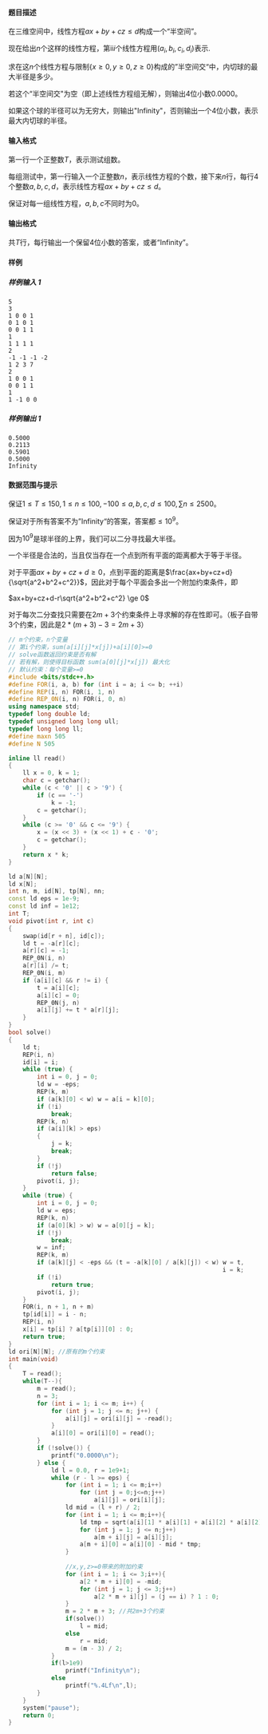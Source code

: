 #### 题目描述

在三维空间中，线性方程$ax+by+cz\leq d$构成一个“半空间”。

现在给出$n$个这样的线性方程，第ii*i*个线性方程用$(a_i,b_i,c_i,d_i)$表示.

求在这$n$个线性方程与限制$\{x\geq 0,y\geq 0, z\geq 0\}$构成的”半空间交“中，内切球的最大半径是多少。

若这个“半空间交"为空（即上述线性方程组无解），则输出4位小数0.0000。

如果这个球的半径可以为无穷大，则输出"Infinity"，否则输出一个4位小数，表示最大内切球的半径。

#### 输入格式

第一行一个正整数$T$，表示测试组数。

每组测试中，第一行输入一个正整数$n$，表示线性方程的个数，接下来$n$行，每行4个整数$a,b,c,d$，表示线性方程$ax+by+cz\leq d$。

保证对每一组线性方程，$a,b,c$不同时为0。

#### 输出格式

共$T$行，每行输出一个保留4位小数的答案，或者“Infinity”。

#### 样例

##### 样例输入 1

```plain
5
3
1 0 0 1
0 1 0 1
0 0 1 1
1
1 1 1 1
2
-1 -1 -1 -2
1 2 3 7
2
1 0 0 1
0 0 1 1
1
1 -1 0 0
```

##### 样例输出 1

```plain
0.5000
0.2113
0.5901
0.5000
Infinity
```

#### 数据范围与提示

保证$1\leq T \leq 150, 1\leq n \leq 100, -100\leq a,b,c,d \leq 100, \sum n \leq 2500$。

保证对于所有答案不为”Infinity“的答案，答案都$\leq 10^9$。





因为$10^9$是球半径的上界，我们可以二分寻找最大半径。

一个半径是合法的，当且仅当存在一个点到所有平面的距离都大于等于半径。

对于平面$ax+by+cz+d \ge 0$，点到平面的距离是$\frac{ax+by+cz+d}{\sqrt{a^2+b^2+c^2}}$，因此对于每个平面会多出一个附加约束条件，即

$ax+by+cz+d-r\sqrt{a^2+b^2+c^2} \ge 0$

对于每次二分查找只需要在$2m+3$个约束条件上寻求解的存在性即可。（板子自带3个约束，因此是$2*(m+3)-3=2m+3）$

```c++
// m个约束，n个变量
// 第i个约束，sum(a[i][j]*x[j])+a[i][0]>=0
// solve函数返回约束是否有解
// 若有解，则使得目标函数 sum(a[0][j]*x[j]) 最大化
// 默认约束：每个变量>=0
#include <bits/stdc++.h>
#define FOR(i, a, b) for (int i = a; i <= b; ++i)
#define REP(i, n) FOR(i, 1, n)
#define REP_0N(i, n) FOR(i, 0, n)
using namespace std;
typedef long double ld;
typedef unsigned long long ull;
typedef long long ll;
#define maxn 505
#define N 505

inline ll read()
{
    ll x = 0, k = 1;
    char c = getchar();
    while (c < '0' || c > '9') {
        if (c == '-')
            k = -1;
        c = getchar();
    }
    while (c >= '0' && c <= '9') {
        x = (x << 3) + (x << 1) + c - '0';
        c = getchar();
    }
    return x * k;
}

ld a[N][N];
ld x[N];
int n, m, id[N], tp[N], nn;
const ld eps = 1e-9;
const ld inf = 1e12;
int T;
void pivot(int r, int c)
{
    swap(id[r + n], id[c]);
    ld t = -a[r][c];
    a[r][c] = -1;
    REP_0N(i, n)
    a[r][i] /= t;
    REP_0N(i, m)
    if (a[i][c] && r != i) {
        t = a[i][c];
        a[i][c] = 0;
        REP_0N(j, n)
        a[i][j] += t * a[r][j];
    }
}
bool solve()
{
    ld t;
    REP(i, n)
    id[i] = i;
    while (true) {
        int i = 0, j = 0;
        ld w = -eps;
        REP(k, m)
        if (a[k][0] < w) w = a[i = k][0];
        if (!i)
            break;
        REP(k, n)
        if (a[i][k] > eps)
        {
            j = k;
            break;
        }
        if (!j)
            return false;
        pivot(i, j);
    }
    while (true) {
        int i = 0, j = 0;
        ld w = eps;
        REP(k, n)
        if (a[0][k] > w) w = a[0][j = k];
        if (!j)
            break;
        w = inf;
        REP(k, m)
        if (a[k][j] < -eps && (t = -a[k][0] / a[k][j]) < w) w = t,
                                                            i = k;
        if (!i)
            return true;
        pivot(i, j);
    }
    FOR(i, n + 1, n + m)
    tp[id[i]] = i - n;
    REP(i, n)
    x[i] = tp[i] ? a[tp[i]][0] : 0;
    return true;
}
ld ori[N][N]; //原有的m个约束
int main(void)
{
    T = read();
    while(T--){
        m = read();
        n = 3;
        for (int i = 1; i <= m; i++) {
            for (int j = 1; j <= n; j++) {
                a[i][j] = ori[i][j] = -read();
            }
            a[i][0] = ori[i][0] = read();
        }
        if (!solve()) {
            printf("0.0000\n");
        } else {
            ld l = 0.0, r = 1e9+1;
            while (r - l >= eps) {
                for (int i = 1; i <= m;i++)
                    for (int j = 0;j<=n;j++)
                        a[i][j] = ori[i][j];
                ld mid = (l + r) / 2;
                for (int i = 1; i <= m;i++){
                    ld tmp = sqrt(a[i][1] * a[i][1] + a[i][2] * a[i][2] + a[i][3] * a[i][3]);
                    for (int j = 1; j <= n;j++)
                        a[m + i][j] = a[i][j];
                    a[m + i][0] = a[i][0] - mid * tmp;
                }
                
                //x,y,z>=0带来的附加约束
                for (int i = 1; i <= 3;i++){
                    a[2 * m + i][0] = -mid;
                    for (int j = 1; j <= 3;j++)
                        a[2 * m + i][j] = (j == i) ? 1 : 0;
                }
                m = 2 * m + 3; //共2m+3个约束
                if(solve())
                    l = mid;
                else
                    r = mid;
                m = (m - 3) / 2;
            }
            if(l>1e9)
                printf("Infinity\n");
            else
                printf("%.4Lf\n",l);
        }
    }
    system("pause");
    return 0;
}
```

